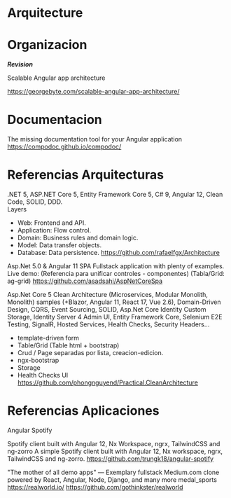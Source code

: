 # Arquitecture

# Organizacion


***Revision***

Scalable Angular app architecture

https://georgebyte.com/scalable-angular-app-architecture/

# Documentacion 

The missing documentation tool for your Angular application
https://compodoc.github.io/compodoc/

# Referencias Arquitecturas
 
.NET 5, ASP.NET Core 5, Entity Framework Core 5, C# 9, Angular 12, Clean Code, SOLID, DDD.  
Layers
- Web: Frontend and API.
- Application: Flow control.
- Domain: Business rules and domain logic.
- Model: Data transfer objects.
- Database: Data persistence.
https://github.com/rafaelfgx/Architecture 


Asp.Net 5.0 & Angular 11 SPA Fullstack application with plenty of examples. Live demo: 
(Referencia para unificar controles - componentes)
(Tabla/Grid: ag-grid)
https://github.com/asadsahi/AspNetCoreSpa
 

Asp.Net Core 5 Clean Architecture (Microservices, Modular Monolith, Monolith) samples (+Blazor, Angular 11, React 17, Vue 2.6), Domain-Driven Design, CQRS, Event Sourcing, SOLID, Asp.Net Core Identity Custom Storage, Identity Server 4 Admin UI, Entity Framework Core, Selenium E2E Testing, SignalR, Hosted Services, Health Checks, Security Headers… 

- template-driven form
- Table/Grid (Table html + bootstrap)
- Crud / Page separadas por lista, creacion-edicion.
- ngx-bootstrap 
- Storage
- Health Checks UI
https://github.com/phongnguyend/Practical.CleanArchitecture

# Referencias Aplicaciones

Angular Spotify

Spotify client built with Angular 12, Nx Workspace, ngrx, TailwindCSS and ng-zorro 
A simple Spotify client built with Angular 12, Nx workspace, ngrx, TailwindCSS and ng-zorro. 
https://github.com/trungk18/angular-spotify





"The mother of all demo apps" — Exemplary fullstack Medium.com clone powered by React, Angular, Node, Django, and many more medal_sports https://realworld.io/
https://github.com/gothinkster/realworld